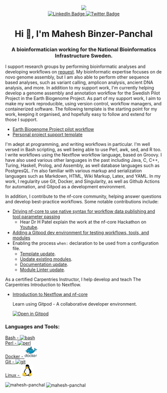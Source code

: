 <div id="header" align="center">
  <img src="https://media.giphy.com/media/qgQUggAC3Pfv687qPC/giphy.gif" width="100"/>
</div>
<div id="badges" align="center">
  <a href="https://www.linkedin.com/in/mahesh-binzer-panchal-79a726a2/" target="blank">
    <img src="https://img.shields.io/badge/LinkedIn-blue?style=for-the-badge&logo=linkedin&logoColor=white" alt="LinkedIn Badge"/>
  </a>
  <a href="https://twitter.com/arcane_mahesh" target="blank">
    <img src="https://img.shields.io/twitter/follow/arcane_mahesh?logo=twitter&style=for-the-badge" alt="Twitter Badge"/>
  </a>
</div>

<h1 align="center">Hi 👋, I'm Mahesh Binzer-Panchal</h1>
<h3 align="center">A bioinformatician working for the National Bioinformatics Infrastructure Sweden.</h3>

I support research groups by performing bioinformatic analyses and developing workflows on [request](https://nbis.se/support/support.html). 
My bioinformatic expertise focuses on de novo genome assembly, but I am also able to perform other sequence based analyses, such as variant 
calling, amplicon analysis, ancient DNA analysis, and more. In addition to my support work, I'm currently helping develop a genome assembly 
and annotation workflow for the Swedish Pilot Project in the Earth Biogenome Project. As part of my support work, I aim to make my work 
reproducible, using version control, workflow managers, and containerized software. The following template is the starting point for my work, 
keeping it organised, and hopefully easy to follow and extend for those I support.

- [Earth Biogenome Project pilot workflow](https://github.com/NBISweden/Earth-Biogenome-Project-pilot)
- [Personal project support template](https://github.com/mahesh-panchal/NBIS_project_template)

I'm adept at programming, and writing workflows in particular. I'm well versed in Bash scripting, as well being able to use Perl, awk, sed, 
and R too. I write workflows using the Nextflow workflow language, based on Groovy. I have also used various other languages in the past 
including Java, C, C++, Turing, Haskell, Prolog, and Assembly, as well database languages such as PostgresQL. I'm also familiar with various 
markup and serialization languages such as Markdown, HTML, Wiki Markup, Latex, and YAML. In my work, I regularity use Git, Docker, and Singularity, 
as well as Github Actions for automation, and Gitpod as a development environment.

In addition, I contribute to the nf-core community, helping answer questions and develop best-practice workflows. Some notable contributions
include:

- [Driving nf-core to use native syntax for workflow data publishing and tool parameter passing](https://github.com/nf-core/rnaseq/pull/701)
  - Hear Dr H Patel explain the work at the nf-core Hackathon on [Youtube](https://www.youtube.com/watch?v=Lo2jXn8tHU0).
- [Adding a Gitpod dev environment for testing workflows, tools, and modules](https://github.com/nf-core/tools/pull/1384)
- Enabling the process `when:` declaration to be used from a configuration file.
  - [Template update](https://github.com/nf-core/tools/pull/1393).
  - [Update existing modules](https://github.com/nf-core/modules/pull/1261).
  - [Documentation update](https://github.com/nf-core/nf-co.re/pull/1012).
  - [Module Linter update](https://github.com/nf-core/tools/pull/1397).

As a certified Carpentries Instructor, I help develop and teach The Carpentries Introduction to Nextflow.

- [Introduction to Nextflow and nf-core](https://github.com/carpentries-incubator/workflows-nextflow)
  
  Learn using Gitpod - A collaborative developer environment.
  
  [![Open in Gitpod](https://gitpod.io/button/open-in-gitpod.svg)](https://gitpod.io/#https://github.com/carpentries-incubator/workflows-nextflow) 

<h3 align="left">Languages and Tools:</h3>
<p align="left"> 
<a href="https://www.gnu.org/software/bash/" target="_blank" rel="noreferrer">Bash - <img src="https://www.vectorlogo.zone/logos/gnu_bash/gnu_bash-icon.svg" alt="bash" width="40" height="40"/> </a> </br>
<a href="https://www.perl.org/" target="_blank" rel="noreferrer">Perl - <img src="https://api.iconify.design/logos-perl.svg" alt="perl" width="40" height="40"/> </a> </br>
<a href="https://www.docker.com/" target="_blank" rel="noreferrer">Docker - <img src="https://raw.githubusercontent.com/devicons/devicon/master/icons/docker/docker-original-wordmark.svg" alt="docker" width="40" height="40"/> </a> </br>
<a href="https://git-scm.com/" target="_blank" rel="noreferrer">Git - <img src="https://www.vectorlogo.zone/logos/git-scm/git-scm-icon.svg" alt="git" width="40" height="40"/> </a> </br>
<a href="https://www.linux.org/" target="_blank" rel="noreferrer">Linux - <img src="https://raw.githubusercontent.com/devicons/devicon/master/icons/linux/linux-original.svg" alt="linux" width="40" height="40"/> </a> </br>
</p>

<p><img align="left" src="https://github-readme-stats.vercel.app/api/top-langs?username=mahesh-panchal&show_icons=true&locale=en&layout=compact" alt="mahesh-panchal" /></p>

<p>&nbsp;<img align="center" src="https://github-readme-stats.vercel.app/api?username=mahesh-panchal&show_icons=true&locale=en" alt="mahesh-panchal" /></p>
